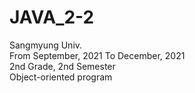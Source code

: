# JAVA_2-2 
Sangmyung Univ. <br/>
From September, 2021 To December, 2021<br/>
2nd Grade, 2nd Semester <br/>
Object-oriented program
